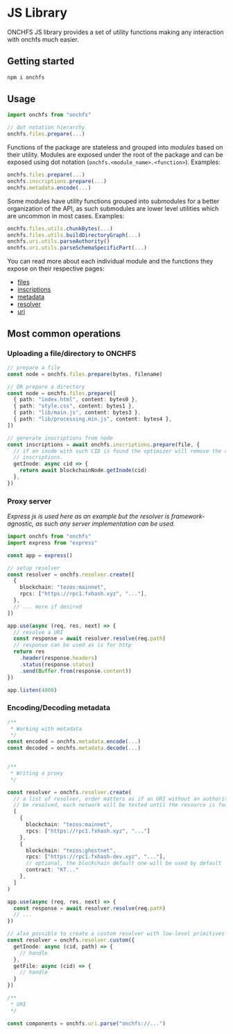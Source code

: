 # JS Library

ONCHFS JS library provides a set of utility functions making any interaction with onchfs much easier.

## Getting started

```bash
npm i onchfs
```

## Usage

```ts
import onchfs from "onchfs"

// dot notation hierarchy
onchfs.files.prepare(...)
```

Functions of the package are stateless and grouped into _modules_ based on their utility. Modules are exposed under the root of the package and can be exposed using dot notation (`onchfs.<module_name>.<function>`). Examples:

```ts
onchfs.files.prepare(...)
onchfs.inscriptions.prepare(...)
onchfs.metadata.encode(...)
```

Some modules have utility functions grouped into submodules for a better organization of the API, as such submodules are lower level utilities which are uncommon in most cases. Examples:

```ts
onchfs.files.utils.chunkBytes(...)
onchfs.files.utils.buildDirectoryGraph(...)
onchfs.uri.utils.parseAuthority()
onchfs.uri.utils.parseSchemaSpecificPart(...)
```

You can read more about each individual module and the functions they expose on their respective pages:

- [files](./files)
- [inscriptions](./inscriptions)
- [metadata](./metadata)
- [resolver](./resolver)
- [uri](./uri)

## Most common operations

### Uploading a file/directory to ONCHFS

```ts
// prepare a file
const node = onchfs.files.prepare(bytes, filename)

// OR prepare a directory
const node = onchfs.files.prepare([
  { path: "index.html", content: bytes0 },
  { path: "style.css", content: bytes1 },
  { path: "lib/main.js", content: bytes3 },
  { path: "lib/processing.min.js", content: bytes4 },
])

// generate inscriptions from node
const inscriptions = await onchfs.inscriptions.prepare(file, {
  // if an inode with such CID is found the optimizer will remove the relevant
  // inscriptions.
  getInode: async cid => {
    return await blockchainNode.getInode(cid)
  },
})
```

### Proxy server

*Express js is used here as an example but the resolver is framework-agnostic, as such any server implementation can be used.* 

```ts
import onchfs from "onchfs"
import express from "express"

const app = express()

// setup resolver
const resolver = onchfs.resolver.create([
  {
    blockchain: "tezos:mainnet",
    rpcs: ["https://rpc1.fxhash.xyz", "..."],
  },
  // ... more if desired
])

app.use(async (req, res, next) => {
  // resolve a URI
  const response = await resolver.resolve(req.path)
  // response can be used as is for http
  return res
    .header(response.headers)
    .status(response.status)
    .send(Buffer.from(response.content))
})

app.listen(4000)
```

### Encoding/Decoding metadata

```ts
/**
 * Working with metadata
 */
const encoded = onchfs.metadata.encode(...)
const decoded = onchfs.metadata.decode(...)


/**
 * Writing a proxy
 */

const resolver = onchfs.resolver.create(
  // a list of resolver, order matters as if an URI without an authority has to
  // be resolved, each network will be tested until the resource is found on one
  [
    {
      blockchain: "tezos:mainnet",
      rpcs: ["https://rpc1.fxhash.xyz", "..."]
    },
    {
      blockchain: "tezos:ghostnet",
      rpcs: ["https://rpc1.fxhash-dev.xyz", "..."],
      // optional, the blockchain default one will be used by default
      contract: "KT..."
    },
  ]
)

app.use(async (req, res, next) => {
  const response = await resolver.resolve(req.path)
  // ...
})

// also possible to create a custom resolver with low-level primitives
const resolver = onchfs.resolver.custom({
  getInode: async (cid, path) => {
    // handle
  },
  getFile: async (cid) => {
    // handle
  }
})

/**
 * URI
 */

const components = onchfs.uri.parse("onchfs://...")

```
